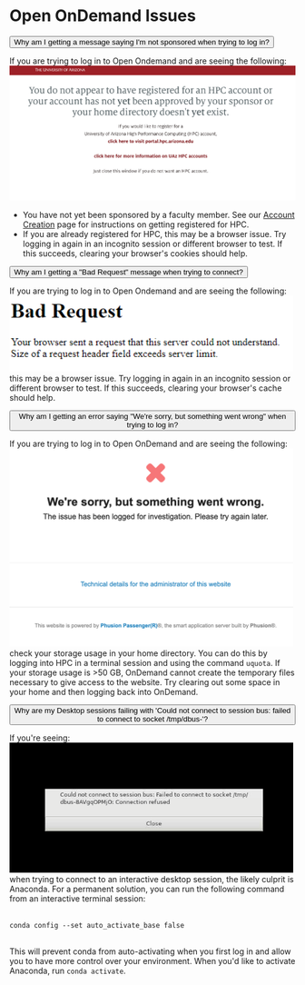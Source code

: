 # Open OnDemand Issues


<link rel="stylesheet" href="../../../assets/stylesheets/animated_dropdown.css">
<link rel="stylesheet" href="../../../assets/stylesheets/spacing.css">


<html>
    
<button class="collapsible">Why am I getting a message saying I'm not sponsored when trying to log in?</button>
<div class="content">
  <p>
      If you are trying to log in to Open Ondemand and are seeing the following:
      <img src="images/not_yet_approved.png" title="You have not registered error" style="width:650px;">
      <ul>
          <li>You have not yet been sponsored by a faculty member. See our <a href="../../../registration_and_access/account_creation/">Account Creation</a> page for instructions on getting registered for HPC.</li>
          <li>If you are already registered for HPC, this may be a browser issue. Try logging in again in an incognito session or different browser to test. If this succeeds, clearing your browser's cookies should help.</li>
      </ul>
  </p>
</div>

<button class="collapsible">Why am I getting a "Bad Request" message when trying to connect?</button>
<div class="content">
  <p>
      If you are trying to log in to Open Ondemand and are seeing the following:
      <br>
      <img src="images/bad_request.png" title="Bad Request error" style="width:500px;">
      <br>
      this may be a browser issue. Try logging in again in an incognito session or different browser to test. If this succeeds, clearing your browser's cache should help.
  </p>
</div>

<button class="collapsible">Why am I getting an error saying "We're sorry, but something went wrong" when trying to log in?</button>
<div class="content">
  <p>
      If you are trying to log in to Open OnDemand and are seeing the following:
      <br>
      <img src="images/somethingwentwrong.png" title="Something Went Wrong error" style="width:500px;">
      <br>
      check your storage usage in your home directory. You can do this by logging into HPC in a terminal session and using the command <code>uquota</code>. If your storage usage is >50 GB, OnDemand cannot create the temporary files necessary to give access to the website. Try clearing out some space in your home and then logging back into OnDemand.
  </p>
</div>

<button class="collapsible">Why are my Desktop sessions failing with 'Could not connect to session bus: failed to connect to socket /tmp/dbus-'?</button>
<div class="content">
  <p>
      If you're seeing:
      <br>
      <img src="images/dbus_error.png" title="Desktop bus error" style="width:500px;">
      <br>
      when trying to connect to an interactive desktop session, the likely culprit is Anaconda. For a permanent solution, you can run the following command from an interactive terminal session:
      <pre><code>
conda config --set auto_activate_base false
      </code></pre>
      This will prevent conda from auto-activating when you first log in and allow you to have more control over your environment. When you'd like to activate Anaconda, run <code>conda activate</code>. 
  </p>
</div>
    
    
<div class="vertical-space"></div>
<script src="../../../assets/javascripts/animated_dropdown.js"></script>


</html>
